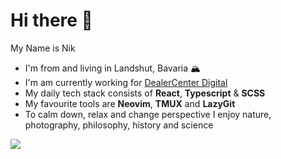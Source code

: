 # Hi there 👋

My Name is Nik

- I'm from and living in Landshut, Bavaria 🏔
- I'm am currently working for [DealerCenter Digital](https://bike.center/)
- My daily tech stack consists of **React**, **Typescript** & **SCSS**
- My favourite tools are **Neovim**, **TMUX** and **LazyGit**
- To calm down, relax and change perspective I enjoy nature, photography, philosophy, history and science

![](https://github-readme-stats.vercel.app/api?username=nikbrunner&count_private=true&show_icons=true&theme=github_dark&hide_border=true)
